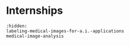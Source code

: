 # Internships

```{toctree}
:hidden:
labeling-medical-images-for-a.i.-applications
medical-image-analysis
```
